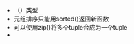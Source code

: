 - （）类型
- 元组排序只能用sorted()返回新函数
- 可以使用zip()将多个tuple合成为一个tuple
- 
<!--stackedit_data:
eyJoaXN0b3J5IjpbMTM4MjkxODcwOCw0NDA5MDU2MTldfQ==
-->